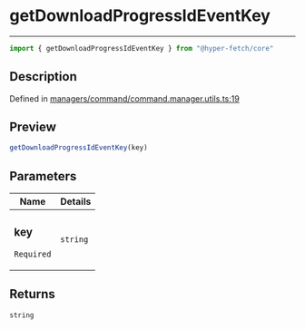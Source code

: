 

# getDownloadProgressIdEventKey

<div class="api-docs__separator">

---

</div><div class="api-docs__import">

```ts
import { getDownloadProgressIdEventKey } from "@hyper-fetch/core"
```

</div><div class="api-docs__section">

## Description

</div><div class="api-docs__description"><span class="api-docs__do-not-parse">



</span></div><p class="api-docs__definition">

Defined in [managers/command/command.manager.utils.ts:19](https://github.com/BetterTyped/hyper-fetch/blob/3fe127e9/packages/core/src/managers/command/command.manager.utils.ts#L19)

</p><div class="api-docs__section">

## Preview

</div><div class="api-docs__preview fn">

```ts
getDownloadProgressIdEventKey(key)
```

</div><div class="api-docs__section">

## Parameters

</div><div class="api-docs__parameters"><table><thead><tr><th>Name</th><th>Details</th></tr></thead><tbody><tr param-data="key"><td class="api-docs__param-name required">

### key 

`Required`

</td><td class="api-docs__param-type">

`string`

</td></tr></tbody></table></div><div class="api-docs__section">

## Returns

</div><div class="api-docs__returns">

```ts
string
```

</div>